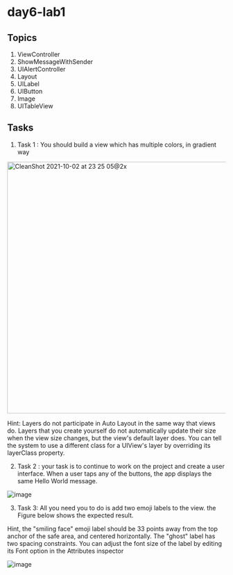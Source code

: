 # day6-lab1

## Topics 
1. ViewController
2. ShowMessageWithSender
3. UIAlertController
4. Layout
5. UILabel
6. UIButton
7. Image
8. UITableView

## Tasks 
 1. Task 1 : You should build a view which has multiple colors, in gradient way

<img width="580" alt="CleanShot 2021-10-02 at 23 25 05@2x" src="https://user-images.githubusercontent.com/34512743/135730902-b987c99d-3c26-48e5-bd6e-c7950ed95de3.png">


Hint: Layers do not participate in Auto Layout in the same way that views do. Layers that you create yourself do not automatically update their size when the view size changes, but the view's default layer does. You can tell the system to use a different class for a UIView's layer by overriding its layerClass property.

2. Task 2 : your task is to continue to work on the project and create a user interface. When a user taps any of the buttons, the app displays the same Hello World message.

![image](https://user-images.githubusercontent.com/44459664/135349562-2ed461cf-8450-493d-94d8-650c52c42b7d.png)

3. Task 3: All you need you to do is add two  emoji labels to the view. the Figure below shows the expected result. 

Hint, the "smiling face" emoji label should be 33 points away from the top anchor of the safe area, and centered horizontally.
The "ghost" label has two spacing constraints.
You can adjust the font size of the label by editing its Font option in the Attributes inspector

![image](https://user-images.githubusercontent.com/44459664/135350837-a8776a09-2db0-4aab-90f1-fd827a021658.png)





